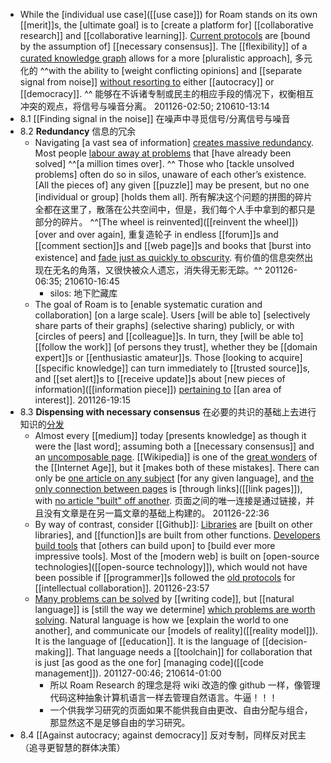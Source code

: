- While the [individual use case]([[use case]]) for Roam stands on its own [[merit]]s, the [ultimate goal] is to [create a platform for] [[collaborative research]] and [[collaborative learning]]. [Current protocols]([[protocol]]) are [bound by the assumption of] [[necessary consensus]]. The [[flexibility]] of a [curated knowledge graph](((a9w_NtMtW))) allows for a more [pluralistic approach], 多元化的 ^^with the ability to [weight conflicting opinions] and [[separate signal from noise]] [without resorting to](((1DK4hJp4X))) either [[autocracy]] or [[democracy]]. ^^ 能够在不诉诸专制或民主的相应手段的情况下，权衡相互冲突的观点，将信号与噪音分离。
201126-02:50; 210610-13:14
- 8.1	[[Finding signal in the noise]] 在噪声中寻觅信号/分离信号与噪音
- 8.2	**Redundancy** 信息的冗余
    - Navigating [a vast sea of information] [creates massive redundancy]([[redundancy]]). Most people [labour away at problems](((CQopHQIc4))) that [have already been solved] ^^[a million times over]. ^^ Those who [tackle unsolved problems] often do so in silos, unaware of each other’s existence. [All the pieces of] any given [[puzzle]] may be present, but no one [individual or group] [holds them all]. 所有解决这个问题的拼图的碎片全都在这里了，散落在公共空间中，但是，我们每个人手中拿到的都只是部分的碎片。
^^[The wheel is reinvented]([[reinvent the wheel]]) [over and over again], 重复造轮子 in endless [[forum]]s and [[comment section]]s and [[web page]]s and books that [burst into existence] and [fade just as quickly to obscurity](((aUtXo6ZrS))). 有价值的信息突然出现在无名的角落，又很快被众人遗忘，消失得无影无踪。^^
201126-06:35; 210610-16:45
        - silos: 地下贮藏库
    - The goal of Roam is to [enable systematic curation and collaboration] [on a large scale]. Users [will be able to] [selectively share parts of their graphs] (selective sharing) publicly, or with [circles of peers] and [[colleague]]s. In turn, they [will be able to] [[follow the work]] [of persons they trust], whether they be [[domain expert]]s or [[enthusiastic amateur]]s. Those [looking to acquire] [[specific knowledge]] can turn immediately to [[trusted source]]s, and [[set alert]]s to [[receive update]]s about [new pieces of information]([[information piece]]) [pertaining to](((iMT4oK_dL))) [[an area of interest]].
201126-19:15
- 8.3	**Dispensing with necessary consensus** 在必要的共识的基础上去进行知识的[分发](((rm7kPRTsX)))
    - Almost every [[medium]] today [presents knowledge] as though it were the [last word]; assuming both a [[necessary consensus]] and an [uncomposable page](((MmDdHQ2Ml))). 
[[Wikipedia]] is one of the [great wonders]([[wonder]]) of the [[Internet Age]], but it [makes both of these mistakes]. There can only be [one article on any subject]([[subject]]) [for any given language], and [the only connection between pages](((6UCYtK1ZB))) is [through links]([[link pages]]), with [no article "built" off another](((a4zd_Qh-C))). 
页面之间的唯一连接是通过链接，并且没有文章是在另一篇文章的基础上构建的。
201126-22:36
    - By way of contrast, consider [[Github]]: [Libraries]([[library]]) are [built on other libraries], and [[function]]s are built from other functions. [Developers]([[developer]]) [build tools](((a4zd_Qh-C))) that [others can build upon] to [build ever more impressive tools]. Most of the [modern web] is built on [open-source technologies]([[open-source technology]]), which would not have been possible if [[programmer]]s followed the [old protocols]([[protocol]]) for [[intellectual collaboration]].
201126-23:57
    - [Many problems can be solved]([[problem-solving]]) by [[writing code]], but [[natural language]] is [still the way we determine] [which problems are worth solving](((mnqBFw9mp))). Natural language is how we [explain the world to one another], and communicate our [models of reality]([[reality model]]). It is the language of [[education]]. It is the language of [[decision-making]]. That language needs a [[toolchain]] for collaboration that is just [as good as the one for] [managing code]([[code management]]). 
201127-00:46; 210614-01:00
        - 所以 Roam Research 的理念是将 wiki 改造的像 github 一样，像管理代码这种抽象计算机语言一样去管理自然语言。牛逼！！！
        - 一个供我学习研究的页面如果不能供我自由更改、自由分配与组合，那显然这不是足够自由的学习研究。
- 8.4	[[Against autocracy; against democracy]] 反对专制，同样反对民主（追寻更智慧的群体决策）
